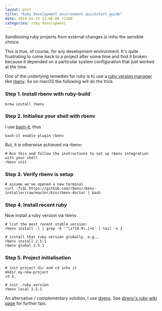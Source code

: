 ```yaml
---
layout: post
title: "Ruby development environment quickstart guide"
date: 2018-04-25 12:00:00 +1100
categories: ruby development
---
```

Sandboxing ruby projects from external changes is imho the sensible choice.

This is true, of course, for any development environment. It's quite frustrating to come back to a project after some time and find it broken because it depended on a particular system configuration that just worked at the time.

One of the underlying remedies for ruby is to use a [ruby version manager](https://blog.metova.com/choosing-a-ruby-version-management-tool) like [rbenv](https://github.com/rbenv/rbenv). So on macOS the following will do the trick.

### Step 1. Install rbenv with ruby-build ###

    brew install rbenv

### Step 2. Initialise your shell with rbenv ###

I use [bash-it](https://github.com/Bash-it/bash-it), thus

    bash-it enable plugin rbenv

But, it is otherwise achieved via rbenv:

    # Run this and follow the instructions to set up rbenv integration with your shell
    rbenv init

### Step 3. Verify rbenv is setup ###

    # assume we've opened a new terminal
    curl -fsSL https://github.com/rbenv/rbenv-installer/raw/master/bin/rbenv-doctor | bash

### Step 4. Install recent ruby ###

Now install a ruby version via rbenv.

    # list the most recent stable version:
    rbenv install -l | grep -E '^\s*[0-9\.]+$' | tail -n 1

    # install that ruby version globally. e.g.,
    rbenv install 2.5.1
    rbenv global 2.5.1

### Step 5. Project initialisation ###

    # init project dir and cd into it
    mkdir my-new-project
    cd $_

    # init .ruby-version
    rbenv local 2.5.1

An alternative / complementary solution, I use [direnv](https://direnv.net). See [direnv's ruby wiki page](https://github.com/direnv/direnv/wiki/Ruby) for further tips.
